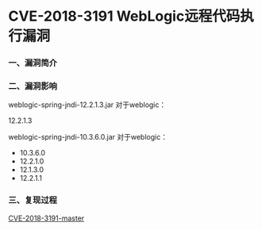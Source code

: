 # CVE-2018-3191 WebLogic远程代码执行漏洞

### 一、漏洞简介

### 二、漏洞影响

weblogic-spring-jndi-12.2.1.3.jar 对于weblogic：

12.2.1.3

weblogic-spring-jndi-10.3.6.0.jar 对于weblogic：

* 10.3.6.0
* 12.2.1.0
* 12.1.3.0
* 12.2.1.1

### 三、复现过程

[CVE-2018-3191-master](file/CVE-2018-3191-master.zip)